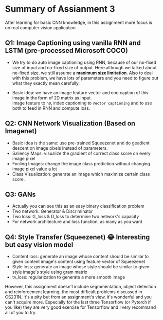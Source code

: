 # Summary of Assianment 3
After learning for basic CNN knowledge, in this assignment more focus is on real computer vision application.

## Q1: Image Captioning using vanilla RNN and LSTM (pre-processed Microsoft COCO)
- We try to do auto image captioning using RNN, because of our no-fixed size of input and no-fixed size of output. Here although we talked about no-fixed size, we still assume a **maximum size limitation**. Also to deal with this problem, we have lots of parameters and you need to figure out what they exactly mean carefully. 

- Basic idea: we have an image feature vector and one caption of this image in the form of 2D matrix as input. 
<br>Image feature to `h0`, index captioning to `Vector captioning` and to use both to feed in RNN and compute loss.

## Q2: CNN Network Visualization (Based on Imagenet)
- Basic idea is the same: use pre-trained Squeezenet and do geadient descent on image pixels instead of parameters.
- Saliency Maps: visualize the gradient of correct class score on every image pixel
- Fooling Images: change the image class prediction without changing image pixel value a lot
- Class Visualization: generate an image which maximize certain class score.

## Q3: GANs
- Actually you can see this as an easy binary classification problem
- Two network: Generator & Discriminator
- Two loss: G_loss & D_loss to determine two network's capacity
- For network architecture and loss function, as many as you want

## Q4: Style Transfer (Squeezenet) 😂 Interesting but easy vision model
- Content loss: generate an image whose content should be similar to given content image's content using feature vector of Squeezenet
- Style loss: generate an image whose style should be similar to given style image's style using gram matrix
- tv_loss: regularization to generate a more smooth image

However, this assignment doesn't include segmmentation, object detection and reinforcement learning, the most difficult problems discussed in CS231N. It's a pity but from an assignment's view, it's wonderful and you can't acquire more. Especially for the last three Tensorflow (or Pytorch if you like) they are very good exercise for Tensorflow and I very recommand all of you to try.
